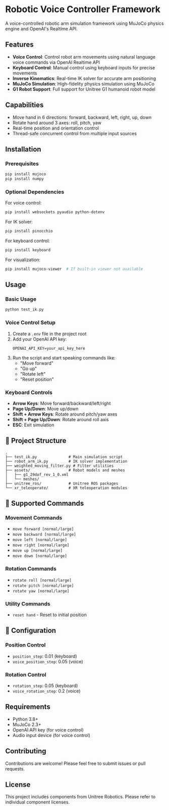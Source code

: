 # Robotic Voice Controller Framework

A voice-controlled robotic arm simulation framework using MuJoCo physics engine and OpenAI's Realtime API.

## Features

- **Voice Control**: Control robot arm movements using natural language voice commands via OpenAI Realtime API
- **Keyboard Control**: Manual control using keyboard inputs for precise movements
- **Inverse Kinematics**: Real-time IK solver for accurate arm positioning
- **MuJoCo Simulation**: High-fidelity physics simulation using MuJoCo
- **G1 Robot Support**: Full support for Unitree G1 humanoid robot model

##  Capabilities

- Move hand in 6 directions: forward, backward, left, right, up, down
- Rotate hand around 3 axes: roll, pitch, yaw
- Real-time position and orientation control
- Thread-safe concurrent control from multiple input sources

## Installation

### Prerequisites

```bash
pip install mujoco
pip install numpy
```

### Optional Dependencies

For voice control:
```bash
pip install websockets pyaudio python-dotenv
```

For IK solver:
```bash
pip install pinocchio
```

For keyboard control:
```bash
pip install keyboard
```

For visualization:
```bash
pip install mujoco-viewer  # If built-in viewer not available
```

##  Usage

### Basic Usage

```bash
python test_ik.py
```

### Voice Control Setup

1. Create a `.env` file in the project root
2. Add your OpenAI API key:
   ```
   OPENAI_API_KEY=your_api_key_here
   ```
3. Run the script and start speaking commands like:
   - "Move forward"
   - "Go up"
   - "Rotate left"
   - "Reset position"

### Keyboard Controls

- **Arrow Keys**: Move forward/backward/left/right
- **Page Up/Down**: Move up/down
- **Shift + Arrow Keys**: Rotate around pitch/yaw axes
- **Shift + Page Up/Down**: Rotate around roll axis
- **ESC**: Exit simulation

## 📁 Project Structure

```
.
├── test_ik.py              # Main simulation script
├── robot_arm_ik.py         # IK solver implementation
├── weighted_moving_filter.py # Filter utilities
├── assets/                 # Robot models and meshes
│   ├── g1_29dof_rev_1_0.xml
│   └── meshes/
├── unitree_ros/            # Unitree ROS packages
└── xr_teleoperate/         # XR teleoperation modules
```

## 🤖 Supported Commands

### Movement Commands
- `move forward [normal/large]`
- `move backward [normal/large]`
- `move left [normal/large]`
- `move right [normal/large]`
- `move up [normal/large]`
- `move down [normal/large]`

### Rotation Commands
- `rotate roll [normal/large]`
- `rotate pitch [normal/large]`
- `rotate yaw [normal/large]`

### Utility Commands
- `reset hand` - Reset to initial position

## 🔧 Configuration

### Position Control
- `position_step`: 0.01 (keyboard)
- `voice_position_step`: 0.05 (voice)

### Rotation Control
- `rotation_step`: 0.05 (keyboard)
- `voice_rotation_step`: 0.2 (voice)

##  Requirements

- Python 3.8+
- MuJoCo 2.3+
- OpenAI API key (for voice control)
- Audio input device (for voice control)

##  Contributing

Contributions are welcome! Please feel free to submit issues or pull requests.

##  License

This project includes components from Unitree Robotics. Please refer to individual component licenses.

